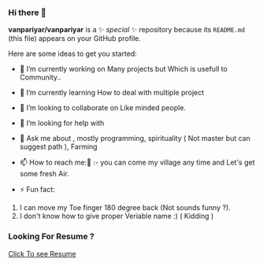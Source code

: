 ### Hi there 👋

**vanpariyar/vanpariyar** is a ✨ _special_ ✨ repository because its `README.md` (this file) appears on your GitHub profile.

Here are some ideas to get you started:

- 🔭 I’m currently working on Many projects but Which is usefull to Community..

- 🌱 I’m currently learning How to deal with multiple project 

- 👯 I’m looking to collaborate on Like minded people.

- 🤔 I’m looking for help with 

- 💬 Ask me about , mostly programming, spirituality ( Not master but can suggest path ), Farming 

- 📫 How to reach me:🤔 :- you can come my village any time and Let's get some fresh Air.

- ⚡ Fun fact:

1. I can move my Toe finger 180 degree back (Not sounds funny ?).
2. I don't know how to give proper Veriable name :) ( Kidding )

### Looking For Resume ?

<a href="https://drive.google.com/open?id=1bHdhYGPpdI_DFeiffRHuPsw60gQXdptd" target="_blank" rel="noreferrer"> Click To see Resume </a>

